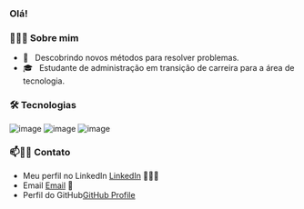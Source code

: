### Olá!

<!--
**onlyArsh/onlyArsh** is a ✨ _special_ ✨ repository because its `README.md` (this file) appears on your GitHub profile.
Here are some ideas to get you started:

- 🔭 I’m currently working on ...
- 🌱 I’m currently learning ...
- 👯 I’m looking to collaborate on ...
- 🤔 I’m looking for help with ...
- 💬 Ask me about ...
- 📫 How to reach me: ...
- 😄 Pronouns: ...
- ⚡ Fun fact: ...
-->

<h3> 👨🏻‍💻 Sobre mim </h3>

- 🤔 &nbsp; Descobrindo novos métodos para resolver problemas.
- 🎓 &nbsp; Estudante de administração em transição de carreira para a área de tecnologia.

<h3>🛠 Tecnologias</h3>

![image](https://img.shields.io/badge/Java-ED8B00?style=for-the-badge&logo=java&logoColor=white)
![image](https://img.shields.io/badge/Spring-6DB33F?style=for-the-badge&logo=spring&logoColor=white)
![image](https://img.shields.io/badge/MySQL-00000F?style=for-the-badge&logo=mysql&logoColor=white)

### 📫🤝🏻 Contato

 - Meu perfil no LinkedIn [LinkedIn](https://www.linkedin.com/in/mariaeduardavasconcelos/) 👨🏻‍💻
 - Email [Email](mailto:eduuardavasconcelos@gmail.com) 💌
 - Perfil do GitHub[GitHub Profile](https://github.com/eduardavasc)
